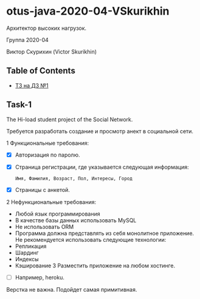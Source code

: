# otus-java-2020-04-VSkurikhin

Архитектор высоких нагрузок.

Группа 2020-04

Виктор Скурихин (Victor Skurikhin)


## Table of Contents
- [ТЗ на ДЗ №1](#task-1)

## Task-1

The Hi-load student project of the Social Network.

Требуется разработать создание и просмотр анект в социальной сети.

 1 Функциональные требования:
   - [x] Авторизация по паролю.
   - [x] Страница регистрации, где указывается следующая информация:
   
         Имя, Фамилия, Возраст, Пол, Интересы, Город
   - [x] Страницы с анкетой.

 2 Нефункциональные требования:
   - Любой язык программирования
   - В качестве базы данных использовать MySQL
   - Не использовать ORM
   - Программа должна представлять из себя монолитное приложение.
   Не рекомендуется использовать следующие технологии:
   - Репликация
   - Шардинг
   - Индексы
   - Кэширование
 3 Разместить приложение на любом хостинге.
   - [ ] Например, heroku.

Верстка не важна. Подойдет самая примитивная.



